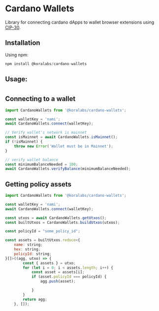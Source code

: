 # Cardano Wallets

Library for connecting cardano dApps to wallet browser extensions using [CIP-30](https://cips.cardano.org/cips/cip30/).

## Installation

Using npm:

```javascript
npm install @koralabs/cardano-wallets
```

## Usage:

#

## Connecting to a wallet

```javascript
import CardanoWallets from '@koralabs/cardano-wallets';

const walletKey = 'nami';
await CardanoWallets.connect(walletKey);

// Verify wallet's network is mainnet
const isMainnet = await CardanoWallets.isMainnet();
if (!isMainnet) {
    throw new Error('Wallet must be in Mainnet');
}

// verify wallet balance
const minimumBalanceNeeded = 100;
await CardanoWallets.verifyBalance(minimumBalanceNeeded);
```

## Getting policy assets

```javascript
import CardanoWallets from '@koralabs/cardano-wallets';

const walletKey = 'nami';
await CardanoWallets.connect(walletKey);

const utxos = await CardanoWallets.getUtxos();
const builtUtxos = CardanoWallets.buildUtxos(utxos);

const policyId = "some_policy_id";

const assets = builtUtxos.reduce<{
    name: string;
    hex: string;
    policyId: string;
}[]>((agg, utxo) => {
        const { assets } = utxo;
        for (let i = 0; i < assets.length; i++) {
            const asset = assets[i];
            if (asset.policyId === policyId) {
                agg.push(asset);

            }
        }
        return agg;
    }, []);
```

